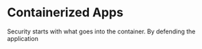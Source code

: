 # Containerized Apps

Security starts with what goes into the container. By defending the application